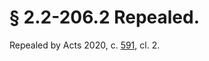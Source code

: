 # § 2.2-206.2 Repealed.

<p>Repealed by Acts 2020, c. <a href='http://lis.virginia.gov/cgi-bin/legp604.exe?201+ful+CHAP0591'>591</a>, cl. 2.</p><p></p>